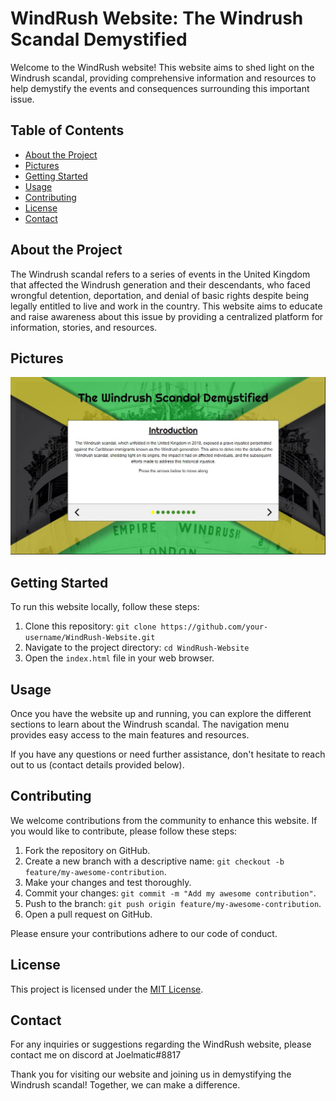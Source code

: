 # WindRush Website: The Windrush Scandal Demystified

Welcome to the WindRush website! This website aims to shed light on the Windrush scandal, providing comprehensive information and resources to help demystify the events and consequences surrounding this important issue.

## Table of Contents

- [About the Project](#about-the-project)
- [Pictures](#Pictures)
- [Getting Started](#getting-started)
- [Usage](#usage)
- [Contributing](#contributing)
- [License](#license)
- [Contact](#contact)

## About the Project

The Windrush scandal refers to a series of events in the United Kingdom that affected the Windrush generation and their descendants, who faced wrongful detention, deportation, and denial of basic rights despite being legally entitled to live and work in the country. This website aims to educate and raise awareness about this issue by providing a centralized platform for information, stories, and resources.

## Pictures

![A breath look](ReadMe-Stuff/Home.JPG)

## Getting Started

To run this website locally, follow these steps:

1. Clone this repository: `git clone https://github.com/your-username/WindRush-Website.git`
2. Navigate to the project directory: `cd WindRush-Website`
3. Open the `index.html` file in your web browser.

## Usage

Once you have the website up and running, you can explore the different sections to learn about the Windrush scandal. The navigation menu provides easy access to the main features and resources.

If you have any questions or need further assistance, don't hesitate to reach out to us (contact details provided below).

## Contributing

We welcome contributions from the community to enhance this website. If you would like to contribute, please follow these steps:

1. Fork the repository on GitHub.
2. Create a new branch with a descriptive name: `git checkout -b feature/my-awesome-contribution`.
3. Make your changes and test thoroughly.
4. Commit your changes: `git commit -m "Add my awesome contribution"`.
5. Push to the branch: `git push origin feature/my-awesome-contribution`.
6. Open a pull request on GitHub.

Please ensure your contributions adhere to our code of conduct.

## License

This project is licensed under the [MIT License](LICENSE).

## Contact

For any inquiries or suggestions regarding the WindRush website, please contact me on discord at Joelmatic#8817

Thank you for visiting our website and joining us in demystifying the Windrush scandal! Together, we can make a difference.
